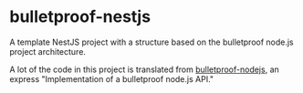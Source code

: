# bulletproof-nestjs

A template NestJS project with a structure based on the bulletproof node.js project architecture.

A lot of the code in this project is translated from [bulletproof-nodejs](https://github.com/santiq/bulletproof-nodejs), an express "Implementation of a bulletproof node.js API."